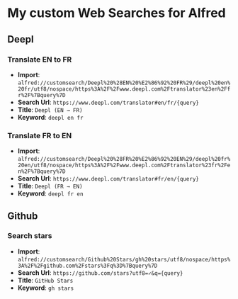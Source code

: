 # My custom Web Searches for Alfred

## Deepl

### Translate EN to FR

- **Import**: `alfred://customsearch/Deepl%20%28EN%20%E2%86%92%20FR%29/deepl%20en%20fr/utf8/nospace/https%3A%2F%2Fwww.deepl.com%2Ftranslator%23en%2Ffr%2F%7Bquery%7D`
- **Search Url**: `https://www.deepl.com/translator#en/fr/{query}`
- **Title**: `Deepl (EN → FR)`
- **Keyword**: `deepl en fr`

### Translate FR to EN

- **Import**: `alfred://customsearch/Deepl%20%28FR%20%E2%86%92%20EN%29/deepl%20fr%20en/utf8/nospace/https%3A%2F%2Fwww.deepl.com%2Ftranslator%23fr%2Fen%2F%7Bquery%7D`
- **Search Url**: `https://www.deepl.com/translator#fr/en/{query}`
- **Title**: `Deepl (FR → EN)`
- **Keyword**: `deepl fr en`


## Github

### Search stars

- **Import**: `alfred://customsearch/Github%20Stars/gh%20stars/utf8/nospace/https%3A%2F%2Fgithub.com%2Fstars%3Fq%3D%7Bquery%7D`
- **Search Url**: `https://github.com/stars?utf8=✓&q={query}`
- **Title**: `GitHub Stars`
- **Keyword**: `gh stars`
